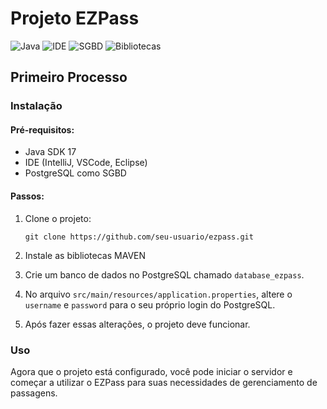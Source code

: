 # Projeto EZPass

![Java](https://img.shields.io/badge/Linguagem-Java-orange?logo=java)
![IDE](https://img.shields.io/badge/IDE-IntelliJ%20%7C%20VSCode%20%7C%20Eclipse-blue?logo=visual-studio-code)
![SGBD](https://img.shields.io/badge/SGBD-PostgreSQL-blue?logo=postgresql)
![Bibliotecas](https://img.shields.io/badge/Bibliotecas-Lombok%20%7C%20Devtools%20%7C%20JPA-brightgreen)

## Primeiro Processo

### Instalação

#### Pré-requisitos:
- Java SDK 17
- IDE (IntelliJ, VSCode, Eclipse)
- PostgreSQL como SGBD

#### Passos:
1. Clone o projeto:
   ```
   git clone https://github.com/seu-usuario/ezpass.git
   ```

2. Instale as bibliotecas MAVEN

3. Crie um banco de dados no PostgreSQL chamado `database_ezpass`.

4. No arquivo `src/main/resources/application.properties`, altere o `username` e `password` para o seu próprio login do PostgreSQL.

5. Após fazer essas alterações, o projeto deve funcionar.

### Uso

Agora que o projeto está configurado, você pode iniciar o servidor e começar a utilizar o EZPass para suas necessidades de gerenciamento de passagens.
